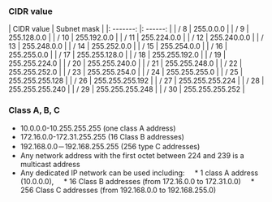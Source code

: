 ### CIDR value

| CIDR value | Subnet mask |
|: -------: |: ------: |
| / 8 | 255.0.0.0 |
| / 9 | 255.128.0.0 |
| / 10 | 255.192.0.0 |
| / 11 | 255.224.0.0 |
| / 12 | 255.240.0.0 |
| / 13 | 255.248.0.0 |
| / 14 | 255.252.0.0 |
| / 15 | 255.254.0.0 |
| / 16 | 255.255.0.0 |
| / 17 | 255.255.128.0 |
| / 18 | 255.255.192.0 |
| / 19 | 255.255.224.0 |
| / 20 | 255.255.240.0 |
| / 21 | 255.255.248.0 |
| / 22 | 255.255.252.0 |
| / 23 | 255.255.254.0 |
| / 24 | 255.255.255.0 |
| / 25 | 255.255.255.128 |
| / 26 | 255.255.255.192 |
| / 27 | 255.255.255.224 |
| / 28 | 255.255.255.240 |
| / 29 | 255.255.255.248 |
| / 30 | 255.255.255.252 |

### Class A, B, C

* 10.0.0.0-10.255.255.255 (one class A address)
* 172.16.0.0-172.31.255.255 (16 Class B addresses)
* 192.168.0.0－192.168.255.255 (256 type C addresses)
* Any network address with the first octet between 224 and 239 is a multicast address
* Any dedicated IP network can be used including:
    * 1 class A address (10.0.0.0),
    * 16 Class B addresses (from 172.16.0.0 to 172.31.0.0)
    * 256 Class C addresses (from 192.168.0.0 to 192.168.255.0)